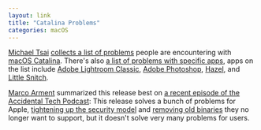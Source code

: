 ```yaml
---
layout: link
title: "Catalina Problems"
categories: macOS
---
```


[Michael Tsai](https://twitter.com/mjtsai) [collects a list of problems](https://mjtsai.com/blog/2019/10/15/catalina-system-issues/) people are encountering with [macOS Catalina](https://www.apple.com/macos/catalina/). There's also [a list of problems with specific apps](https://mjtsai.com/blog/2019/10/15/catalina-app-issues/), apps on the list include [Adobe Lightroom Classic](https://www.adobe.com/products/photoshop-lightroom-classic.html), [Adobe Photoshop](https://www.adobe.com/products/photoshop.html), [Hazel](https://www.noodlesoft.com/), and [Little Snitch](https://obdev.at/products/littlesnitch/index.html).

[Marco Arment](https://twitter.com/marcoarment) summarized this release best on [a recent episode of the Accidental Tech Podcast](https://atp.fm/episodes/347): This release solves a bunch of problems for Apple, [tightening up the security model](https://mjtsai.com/blog/2019/07/23/annoying-catalina-security-features/) and [removing old binaries](https://blog.robenkleene.com/2019/04/11/2012-apples-great-gpl-purge/) they no longer want to support, but it doesn't solve very many problems for users.

